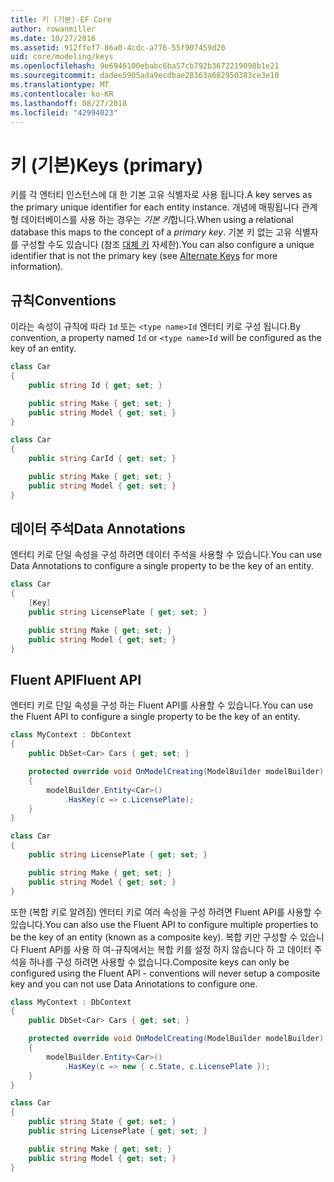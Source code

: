 ```yaml
---
title: 키 (기본)-EF Core
author: rowanmiller
ms.date: 10/27/2016
ms.assetid: 912ffef7-86a0-4cdc-a776-55f907459d20
uid: core/modeling/keys
ms.openlocfilehash: 9e6946100ebabc6ba57cb792b3672219098b1e21
ms.sourcegitcommit: dadee5905ada9ecdbae28363a682950383ce3e10
ms.translationtype: MT
ms.contentlocale: ko-KR
ms.lasthandoff: 08/27/2018
ms.locfileid: "42994023"
---
```

# <a name="keys-primary"></a><span data-ttu-id="f0ae8-102">키 (기본)</span><span class="sxs-lookup"><span data-stu-id="f0ae8-102">Keys (primary)</span></span>

<span data-ttu-id="f0ae8-103">키를 각 엔터티 인스턴스에 대 한 기본 고유 식별자로 사용 됩니다.</span><span class="sxs-lookup"><span data-stu-id="f0ae8-103">A key serves as the primary unique identifier for each entity instance.</span></span> <span data-ttu-id="f0ae8-104">개념에 매핑됩니다 관계형 데이터베이스를 사용 하는 경우는 *기본 키*합니다.</span><span class="sxs-lookup"><span data-stu-id="f0ae8-104">When using a relational database this maps to the concept of a *primary key*.</span></span> <span data-ttu-id="f0ae8-105">기본 키 없는 고유 식별자를 구성할 수도 있습니다 (참조 [대체 키](alternate-keys.md) 자세한).</span><span class="sxs-lookup"><span data-stu-id="f0ae8-105">You can also configure a unique identifier that is not the primary key (see [Alternate Keys](alternate-keys.md) for more information).</span></span>

## <a name="conventions"></a><span data-ttu-id="f0ae8-106">규칙</span><span class="sxs-lookup"><span data-stu-id="f0ae8-106">Conventions</span></span>

<span data-ttu-id="f0ae8-107">이라는 속성이 규칙에 따라 `Id` 또는 `<type name>Id` 엔터티 키로 구성 됩니다.</span><span class="sxs-lookup"><span data-stu-id="f0ae8-107">By convention, a property named `Id` or `<type name>Id` will be configured as the key of an entity.</span></span>

<!-- [!code-csharp[Main](samples/core/Modeling/Conventions/Samples/KeyId.cs?highlight=3)] -->
``` csharp
class Car
{
    public string Id { get; set; }

    public string Make { get; set; }
    public string Model { get; set; }
}
```

<!-- [!code-csharp[Main](samples/core/Modeling/Conventions/Samples/KeyTypeNameId.cs?highlight=3)] -->
``` csharp
class Car
{
    public string CarId { get; set; }

    public string Make { get; set; }
    public string Model { get; set; }
}
```

## <a name="data-annotations"></a><span data-ttu-id="f0ae8-108">데이터 주석</span><span class="sxs-lookup"><span data-stu-id="f0ae8-108">Data Annotations</span></span>

<span data-ttu-id="f0ae8-109">엔터티 키로 단일 속성을 구성 하려면 데이터 주석을 사용할 수 있습니다.</span><span class="sxs-lookup"><span data-stu-id="f0ae8-109">You can use Data Annotations to configure a single property to be the key of an entity.</span></span>

<!-- [!code-csharp[Main](samples/core/Modeling/DataAnnotations/Samples/KeySingle.cs?highlight=3,4)] -->
``` csharp
class Car
{
    [Key]
    public string LicensePlate { get; set; }

    public string Make { get; set; }
    public string Model { get; set; }
}
```

## <a name="fluent-api"></a><span data-ttu-id="f0ae8-110">Fluent API</span><span class="sxs-lookup"><span data-stu-id="f0ae8-110">Fluent API</span></span>

<span data-ttu-id="f0ae8-111">엔터티 키로 단일 속성을 구성 하는 Fluent API를 사용할 수 있습니다.</span><span class="sxs-lookup"><span data-stu-id="f0ae8-111">You can use the Fluent API to configure a single property to be the key of an entity.</span></span>

<!-- [!code-csharp[Main](samples/core/Modeling/FluentAPI/Samples/KeySingle.cs?highlight=7,8)] -->
``` csharp
class MyContext : DbContext
{
    public DbSet<Car> Cars { get; set; }

    protected override void OnModelCreating(ModelBuilder modelBuilder)
    {
        modelBuilder.Entity<Car>()
            .HasKey(c => c.LicensePlate);
    }
}

class Car
{
    public string LicensePlate { get; set; }

    public string Make { get; set; }
    public string Model { get; set; }
}
```

<span data-ttu-id="f0ae8-112">또한 (복합 키로 알려짐) 엔터티 키로 여러 속성을 구성 하려면 Fluent API를 사용할 수 있습니다.</span><span class="sxs-lookup"><span data-stu-id="f0ae8-112">You can also use the Fluent API to configure multiple properties to be the key of an entity (known as a composite key).</span></span> <span data-ttu-id="f0ae8-113">복합 키만 구성할 수 있습니다 Fluent API를 사용 하 여-규칙에서는 복합 키를 설정 하지 않습니다 하 고 데이터 주석을 하나를 구성 하려면 사용할 수 없습니다.</span><span class="sxs-lookup"><span data-stu-id="f0ae8-113">Composite keys can only be configured using the Fluent API - conventions will never setup a composite key and you can not use Data Annotations to configure one.</span></span>

<!-- [!code-csharp[Main](samples/core/Modeling/FluentAPI/Samples/KeyComposite.cs?highlight=7,8)] -->
``` csharp
class MyContext : DbContext
{
    public DbSet<Car> Cars { get; set; }

    protected override void OnModelCreating(ModelBuilder modelBuilder)
    {
        modelBuilder.Entity<Car>()
            .HasKey(c => new { c.State, c.LicensePlate });
    }
}

class Car
{
    public string State { get; set; }
    public string LicensePlate { get; set; }

    public string Make { get; set; }
    public string Model { get; set; }
}
```
